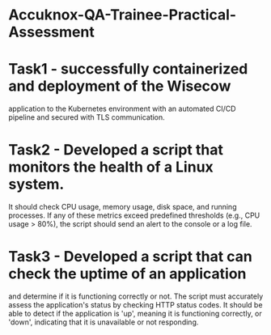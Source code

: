 # Accuknox-QA-Trainee-Practical-Assessment
# Task1 -  successfully containerized and deployment of the Wisecow
application to the Kubernetes environment with an automated CI/CD pipeline and
secured with TLS communication.

# Task2  - Developed a script that monitors the health of a Linux system. 
It should check CPU usage, memory usage, disk space, and running processes. If any of
these metrics exceed predefined thresholds (e.g., CPU usage > 80%), the
script should send an alert to the console or a log file.

# Task3 - Developed a script that can check the uptime of an application 
and determine if it is functioning correctly or not. The script must accurately
assess the application's status by checking HTTP status codes. It should be
able to detect if the application is 'up', meaning it is functioning correctly, or
'down', indicating that it is unavailable or not responding.
